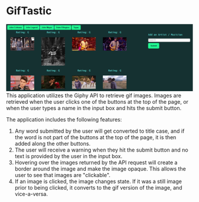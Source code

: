 # GifTastic
![Project Screenshot](https://github.com/RicardoJavierFernandez/GifTastic/blob/master/assets/images/PageScreenshot.PNG)
This application utilizes the Giphy API to retrieve gif images. Images are retrieved when the user clicks one of the buttons at the top of the page, or when the user types a name in the input box and hits the submit button.

The application includes the following features:
1. Any word submitted by the user will get converted to title case, and if the word is not part of the buttons at the top of the page, it is then added along the other buttons.
2. The user will receive a warning when they hit the submit button and no text is provided by the user in the input box.
3. Hovering over the images returned by the API request will create a border around the image and make the image opaque. This allows the user to see that images are "clickable".
4. If an image is clicked, the image changes state. If it was a still image prior to being clicked, it converts to the gif version of the image, and vice-a-versa.
    
